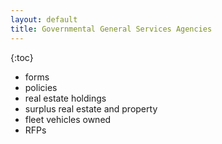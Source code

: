 ```yaml
---
layout: default
title: Governmental General Services Agencies
---
```


{:toc}

* forms
* policies
* real estate holdings
* surplus real estate and property
* fleet vehicles owned
* RFPs
